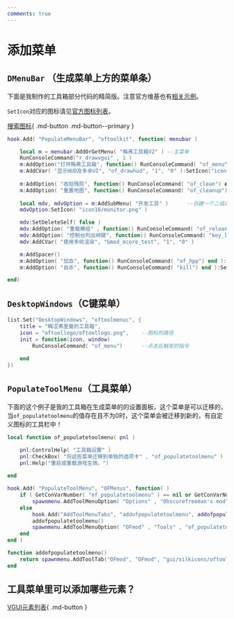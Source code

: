 ```yaml
---
comments: true
---
```


# 添加菜单

## `DMenuBar` （生成菜单上方的菜单条）

下面是我制作的工具箱部分代码的精简版。注意官方维基也有[相关示例](https://wiki.facepunch.com/gmod/DMenuBar)。

`SetIcon`对应的图标请见[官方图标列表](https://wiki.facepunch.com/gmod/Silkicons)。

[搜索图标](https://heyter.github.io/js-famfamfam-search/){ .md-button .md-button--primary }

```lua
hook.Add( "PopulateMenuBar", "oftoolkit", function( menubar )

	local m = menubar:AddOrGetMenu( "晦弗工具箱V2" )	--主菜单
	RunConsoleCommand("r_drawvgui" , 1 )
	m:AddOption("打开晦弗工具箱", function() RunConsoleCommand( "of_menu") end):SetIcon("icon16/wrench_orange.png")
	m:AddCVar( "显示HUD及多余UI", "of_drawhud", "1", "0" ):SetIcon("icon16/attach.png")	   --控制台变量的写法和指令略有不同
	
	m:AddOption( "收拾残局", function() RunConsoleCommand( "of_clean") end ):SetIcon("icon16/cut.png")
	m:AddOption( "重置地图", function() RunConsoleCommand( "of_cleanup") end ):SetIcon("icon16/arrow_refresh.png")
	
	local mdv, mdvOption = m:AddSubMenu( "开发工具" )	   --创建一个二级菜单（开发工具菜单）
	mdvOption:SetIcon( "icon16/monitor.png" )

	mdv:SetDeleteSelf( false )
	mdv:AddOption( "重载模组" , function() RunConsoleCommand( "of_reload") end ):SetIcon( "icon16/arrow_refresh.png" )
	mdv:AddOption( "控制台列出绑键", function() RunConsoleCommand( "key_listboundkeys" )  end ):SetIcon( "icon16/application_xp_terminal.png" )
	mdv:AddCVar( "使用多核渲染", "Gmod_mcore_test", "1", "0" )

	m:AddSpacer()
	m:AddOption( "加血", function() RunConsoleCommand( "of_hpp") end ):SetIcon( "icon16/pill.png" )
	m:AddOption( "自杀", function() RunConsoleCommand( "kill") end ):SetIcon( "icon16/rosette.png" )

end)
```

## `DesktopWindows`（C键菜单）

```lua
list.Set("DesktopWindows", "oftoolmenuc", {
    title = "晦涩弗里曼的工具箱",
    icon = "oftoollogo/oftoollogo.png",	   --图标的路径
    init = function(icon, window)
        RunConsoleCommand( "of_menu")	   --点击后触发的指令
        
    end
})
```

## `PopulateToolMenu`（工具菜单）

下面的这个例子是我的工具箱在生成菜单的的设置面板，这个菜单是可以迁移的，当`of_populatetoolmenu`的值存在且不为0时，这个菜单会被迁移到新的，有自定义图标的工具栏中！

```lua
local function of_populatetoolmenu( pnl )

	pnl:ControlHelp( "工具箱设置" )
	pnl:CheckBox( "将这些菜单迁移到单独的选项卡" , "of_populatetoolmenu" )
    pnl:Help("重启或重载游戏生效。")
    
end

hook.Add( "PopulateToolMenu", "OFMenus", function( )
    if ( GetConVarNumber( "of_populatetoolmenu" ) == nil or GetConVarNumber( "of_populatetoolmenu" ) == 0 ) then
	    spawnmenu.AddToolMenuOption( "Options" , "Obscurefreeman's mod" , "of_populatetoolmenu" , " Main Settings " , "" , "" , of_populatetoolmenu )
    else
        hook.Add("AddToolMenuTabs", "addofpopulatetoolmenu", addofpopulatetoolmenu)
        addofpopulatetoolmenu()
        spawnmenu.AddToolMenuOption( "OFmod" , "Tools" , "of_populatetoolmenu" , " Main Settings " , "" , "" , of_populatetoolmenu )
    end
end )

function addofpopulatetoolmenu()
	return spawnmenu.AddToolTab("OFmod", "OFmod", "gui/silkicons/oftoollogo")
end
```

## 工具菜单里可以添加哪些元素？

[VGUI元素列表](https://wiki.facepunch.com/gmod/VGUI_Element_List){ .md-button }